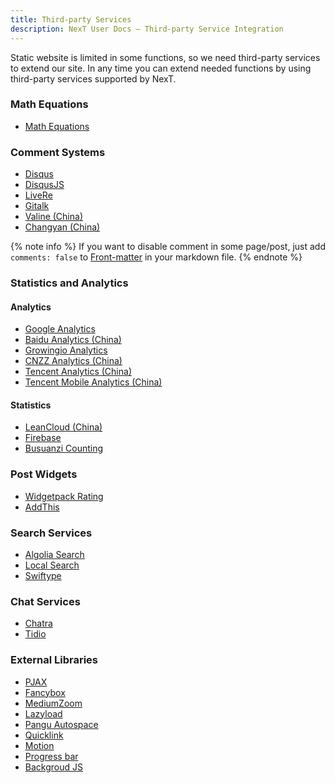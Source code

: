 ```yaml
---
title: Third-party Services
description: NexT User Docs – Third-party Service Integration
---
```


Static website is limited in some functions, so we need third-party services to extend our site.
In any time you can extend needed functions by using third-party services supported by NexT.

### Math Equations

* [Math Equations](/docs/third-party-services/math-equations)

### Comment Systems

* [Disqus](/docs/third-party-services/comments#Disqus)
* [DisqusJS](/docs/third-party-services/comments#DisqusJS)
* [LiveRe](/docs/third-party-services/comments#LiveRe)
* [Gitalk](/docs/third-party-services/comments#Gitalk)
* [Valine (China)](/docs/third-party-services/comments#Valine)
* [Changyan (China)](/docs/third-party-services/comments#Changyan)

{% note info %}
If you want to disable comment in some page/post, just add `comments: false` to [Front-matter](https://hexo.io/docs/front-matter) in your markdown file.
{% endnote %}

### Statistics and Analytics

#### Analytics

* [Google Analytics](/docs/third-party-services/statistics-and-analytics#Google-Analytics)
* [Baidu Analytics (China)](/docs/third-party-services/statistics-and-analytics#Baidu-Analytics-China)
* [Growingio Analytics](/docs/third-party-services/statistics-and-analytics#Growingio-Analytics)
* [CNZZ Analytics (China)](/docs/third-party-services/statistics-and-analytics#CNZZ-Analytics-China)
* [Tencent Analytics (China)](/docs/third-party-services/statistics-and-analytics#Tencent-Analytics-China)
* [Tencent Mobile Analytics (China)](/docs/third-party-services/statistics-and-analytics#Tencent-Mobile-Analytics-China)

#### Statistics

* [LeanCloud (China)](/docs/third-party-services/statistics-and-analytics#LeanCloud-China)
* [Firebase](/docs/third-party-services/statistics-and-analytics#Firebase)
* [Busuanzi Counting](/docs/third-party-services/statistics-and-analytics#Busuanzi-Counting-China)

### Post Widgets

* [Widgetpack Rating](/docs/third-party-services/post-widgets#Widgetpack-Rating)
* [AddThis](/docs/third-party-services/post-widgets#AddThis)

### Search Services

* [Algolia Search](/docs/third-party-services/search-services#Algolia-Search)
* [Local Search](/docs/third-party-services/search-services#Local-Search)
* [Swiftype](/docs/third-party-services/search-services#Swiftype-Search)

### Chat Services

* [Chatra](/docs/third-party-services/chat-services#Chatra)
* [Tidio](/docs/third-party-services/chat-services#Tidio)

### External Libraries

* [PJAX](/docs/third-party-services/external-libraries#PJAX)
* [Fancybox](/docs/third-party-services/external-libraries#Fancybox)
* [MediumZoom](/docs/third-party-services/external-libraries#Medium-Zoom)
* [Lazyload](/docs/third-party-services/external-libraries#Lazyload)
* [Pangu Autospace](/docs/third-party-services/external-libraries#Pangu-Autospace)
* [Quicklink](/docs/third-party-services/external-libraries#Quicklink)
* [Motion](/docs/third-party-services/external-libraries#Animation-Effect)
* [Progress bar](/docs/third-party-services/external-libraries#Progress-Bar)
* [Backgroud JS](/docs/third-party-services/external-libraries#Backgroud-JS)
